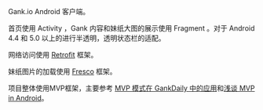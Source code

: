 Gank.io Android 客户端。

首页使用 Activity ，Gank 内容和妹纸大图的展示使用 Fragment 。对于 Android 4.4 和 5.0 以上的进行半透明，透明状态栏的适配。

网络访问使用 [Retrofit]() 框架。

妹纸图片的加载使用 [Fresco](http://fresco-cn.org/) 框架。

项目整体使用MVP框架，主要参考 [MVP 模式在 GankDaily 中的应用](http://gudong.name/advanced/2015/11/23/gank_mvp_introduce.html)和[浅谈 MVP in Android](http://blog.csdn.net/lmj623565791/article/details/46596109)。